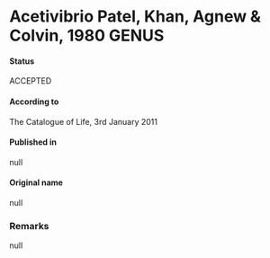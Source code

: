 # Acetivibrio Patel, Khan, Agnew & Colvin, 1980 GENUS

#### Status
ACCEPTED

#### According to
The Catalogue of Life, 3rd January 2011

#### Published in
null

#### Original name
null

### Remarks
null